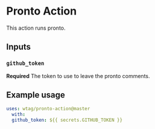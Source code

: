 # Pronto Action

This action runs pronto.

## Inputs

### `github_token`

**Required** The token to use to leave the pronto comments.

## Example usage

```yaml
uses: wtag/pronto-action@master
  with:
  github_token: ${{ secrets.GITHUB_TOKEN }}
```
